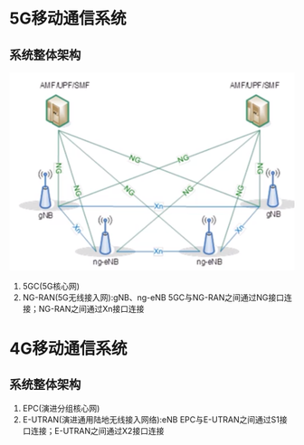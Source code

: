 
# 5G移动通信系统
## 系统整体架构
![](/09图片/5G核心网.png)
1. 5GC(5G核心网)
2. NG-RAN(5G无线接入网):gNB、ng-eNB
5GC与NG-RAN之间通过NG接口连接；NG-RAN之间通过Xn接口连接

# 4G移动通信系统
## 系统整体架构
1. EPC(演进分组核心网)
2. E-UTRAN(演进通用陆地无线接入网络):eNB
EPC与E-UTRAN之间通过S1接口连接；E-UTRAN之间通过X2接口连接

